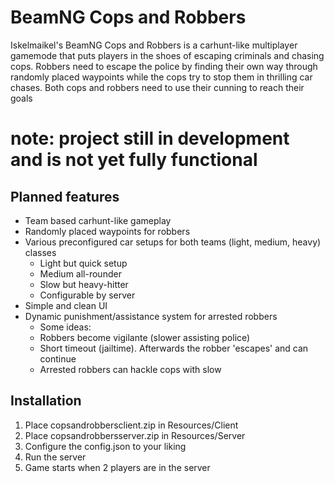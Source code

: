 # BeamNG Cops and Robbers
Iskelmaikel's BeamNG Cops and Robbers is a carhunt-like multiplayer gamemode that puts players in the shoes of escaping criminals and chasing cops. Robbers need to escape the police by finding their own way through randomly placed waypoints while the cops try to stop them in thrilling car chases. Both cops and robbers need to use their cunning to reach their goals 

# note: project still in development and is not yet fully functional

## Planned features
- Team based carhunt-like gameplay
- Randomly placed waypoints for robbers
- Various preconfigured car setups for both teams (light, medium, heavy) classes
  - Light but quick setup
  - Medium all-rounder
  - Slow but heavy-hitter
  - Configurable by server
- Simple and clean UI
- Dynamic punishment/assistance system for arrested robbers
  - Some ideas:
  - Robbers become vigilante  (slower assisting police)
  - Short timeout (jailtime). Afterwards the robber 'escapes' and can continue
  - Arrested robbers can hackle cops with slow 

## Installation
1. Place copsandrobbersclient.zip in Resources/Client
2. Place copsandrobbersserver.zip in Resources/Server
3. Configure the config.json to your liking
4. Run the server
5. Game starts when 2 players are in the server
